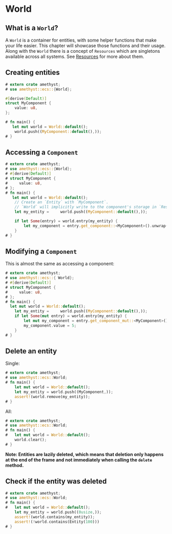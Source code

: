 # World

## What is a `World`?

A `World` is a container for entities, with some helper functions that make your life easier.
This chapter will showcase those functions and their usage.  Along with the `World` there is a concept of `Resources` which
are singletons available across all systems.  See [Resources][res] for more about them.

## Creating entities

```rust
# extern crate amethyst;
# use amethyst::ecs::{World};

#[derive(Default)]
struct MyComponent {
    value: u8,
};

# fn main() {
   let mut world = World::default();
    world.push((MyComponent::default(),));
# }
```

## Accessing a `Component`

```rust
# extern crate amethyst;
# use amethyst::ecs::{World};
# #[derive(Default)]
# struct MyComponent {
#     value: u8,
# };
# fn main() {
   let mut world = World::default();
    // Create an `Entity` with `MyComponent`.
    // `World` will implicitly write to the component's storage in `Resources`.
    let my_entity =     world.push((MyComponent::default(),));

    if let Some(entry) = world.entry(my_entity) {
        let my_component = entry.get_component::<MyComponent>().unwrap();
    }
# }
```

## Modifying a `Component`

This is almost the same as accessing a component:

```rust
# extern crate amethyst;
# use amethyst::ecs::{ World};
# #[derive(Default)]
# struct MyComponent {
#     value: u8,
# };
# fn main() {
  let mut world = World::default();
    let my_entity =     world.push((MyComponent::default(),));
    if let Some(mut entry) = world.entry(my_entity) {
        let mut my_component = entry.get_component_mut::<MyComponent>().unwrap();
        my_component.value = 5;
    }
# }
```

## Delete an entity

Single:

```rust
# extern crate amethyst;
# use amethyst::ecs::World;
# fn main() {
    let mut world = World::default();
    let my_entity = world.push((MyComponent,));
    assert!(world.remove(my_entity));
# }
```

All:

```rust
# extern crate amethyst;
# use amethyst::ecs::World;
# fn main() {
#   let mut world = World::default();
    world.clear();
# }
```

__Note: Entities are lazily deleted, which means that deletion only happens at the end of the frame and not immediately when calling the `delete` method.__

## Check if the entity was deleted

```rust
# extern crate amethyst;
# use amethyst::ecs::World;
# fn main() {
#   let mut world = World::default();
    let my_entity = world.push((0usize,));
    assert!(world.contains(my_entity));
    assert!(!world.contains(Entity(100)))
# }
```

[res]: ./resource.html
